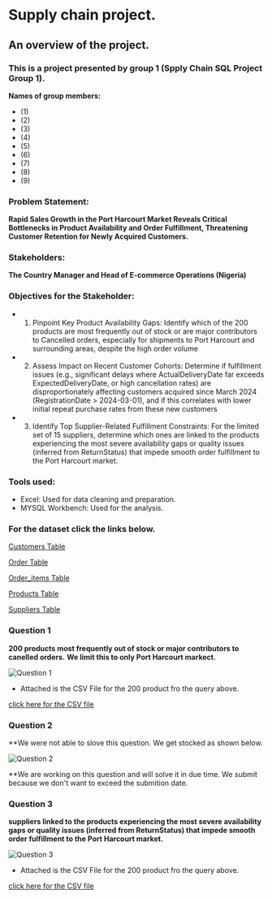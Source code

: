 # Supply chain project.

## An overview of the project.

### This is a project presented by group 1 (Spply Chain SQL Project Group 1).

**Names of group members:**
* (1)
* (2)
* (3)
* (4)
* (5)
* (6)
* (7)
* (8)
* (9)

### Problem Statement:
**Rapid Sales Growth in the Port Harcourt Market Reveals Critical Bottlenecks in Product Availability and Order Fulfillment, Threatening Customer Retention for Newly Acquired Customers.**

### Stakeholders:
**The Country Manager and Head of E-commerce Operations (Nigeria)**

### Objectives for the Stakeholder:

* 1. Pinpoint Key Product Availability Gaps: 
Identify which of the 200 products are most frequently out of stock or are major contributors to Cancelled orders, 
especially for shipments to Port Harcourt and surrounding areas, despite the high order volume
* 2. Assess Impact on Recent Customer Cohorts: 
Determine if fulfillment issues (e.g., significant delays where ActualDeliveryDate far exceeds ExpectedDeliveryDate, or high cancellation rates) are disproportionately affecting customers acquired since March 2024 (RegistrationDate > 2024-03-01), and if this correlates
with lower initial repeat purchase rates from these new customers
* 3. Identify Top Supplier-Related Fulfillment Constraints: 
For the limited set of 15 suppliers, determine which ones are linked to the products experiencing 
the most severe availability gaps or quality issues (inferred from ReturnStatus) that impede smooth order fulfillment to the Port Harcourt market.


### Tools used: 
* Excel: Used for data cleaning and preparation.
* MYSQL Workbench: Used for the analysis.

### For the dataset click the links below.

[Customers Table](https://github.com/Chibuike-Ile/Supply-chain-group-project/blob/main/Dataset/customers.csv)


[Order Table](https://github.com/Chibuike-Ile/Supply-chain-group-project/blob/main/Dataset/New_Order.csv)


[Order_items Table](https://github.com/Chibuike-Ile/Supply-chain-group-project/blob/main/Dataset/order_items.csv)


[Products Table](https://github.com/Chibuike-Ile/Supply-chain-group-project/blob/main/Dataset/products.csv)


[Suppliers Table](https://github.com/Chibuike-Ile/Supply-chain-group-project/blob/main/Dataset/suppliers.csv)



### Question 1
**200 products most frequently out of stock or major contributors to canelled orders.**
**We limit this to only Port Harcourt markect.**

![Question 1](https://github.com/user-attachments/assets/123b62d4-64e6-4e3d-a814-c8f9ee54d803)

* Attached is the CSV File for the 200 product fro the query above.
  
[click here for the CSV file](https://github.com/Chibuike-Ile/Supply-chain-group-project/blob/main/For%20report/200%20product%20frequently%20out%20of%20order.csv)

  ### Question 2
  **We were not able to slove this question. We get stocked as shown below.
  
![Question 2](https://github.com/user-attachments/assets/08e58889-7b91-44df-ae0f-cf05114b0777)

**We are working on this question and will solve it in due time. We submit because we don't want to exceed the submition date.

### Question 3
**suppliers linked to the products experiencing the most severe availability gaps or quality issues (inferred from ReturnStatus) that impede smooth order fulfillment to the Port Harcourt market.**

![Question 3](https://github.com/user-attachments/assets/b4703620-7df7-41b0-b3c5-59d3bfd136bb)

* Attached is the CSV File for the 200 product fro the query above.

[click here for the CSV file](https://github.com/Chibuike-Ile/Supply-chain-group-project/blob/main/For%20report/Supplier-Related%20Fulfillment%20Constraints.csv)




